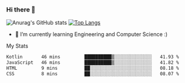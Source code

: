 ### Hi there 👋

![Anurag's GitHub stats](https://github-readme-stats.vercel.app/api?username=MatteoIorio11&show_icons=true&theme=dark) 
[![Top Langs](https://github-readme-stats.vercel.app/api/top-langs/?username=MatteoIorio11&theme=dark)](https://github.com/MatteoIorio11/github-readme-stats)

- 🌱 I’m currently learning Engineering and Computer Science :)

<!--
**MatteoIorio11/MatteoIorio11** is a ✨ _special_ ✨ repository because its `README.md` (this file) appears on your GitHub profile.

Here are some ideas to get you started:

- 🔭 I’m currently working on ...
- 🌱 I’m currently learning ...
- 👯 I’m looking to collaborate on ...
- 🤔 I’m looking for help with ...
- 💬 Ask me about ...
- 📫 How to reach me: ...
- 😄 Pronouns: ...
- ⚡ Fun fact: ...
-->
My Stats
<!--START_SECTION:waka-->

```txt
Kotlin       46 mins         ██████████▒░░░░░░░░░░░░░░   41.93 %
JavaScript   46 mins         ██████████▒░░░░░░░░░░░░░░   41.82 %
HTML         9 mins          ██░░░░░░░░░░░░░░░░░░░░░░░   08.18 %
CSS          8 mins          ██░░░░░░░░░░░░░░░░░░░░░░░   08.07 %
```

<!--END_SECTION:waka-->
